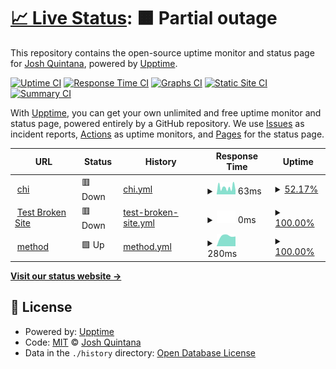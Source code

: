 # [📈 Live Status](https://joshq00.github.io/chi-uptime): <!--live status--> **🟧 Partial outage**

This repository contains the open-source uptime monitor and status page for [Josh Quintana](https://joshq00.github.io/chi-uptime), powered by [Upptime](https://github.com/upptime/upptime).

[![Uptime CI](https://github.com/joshq00/chi-uptime/workflows/Uptime%20CI/badge.svg)](https://github.com/joshq00/chi-uptime/actions?query=workflow%3A%22Uptime+CI%22)
[![Response Time CI](https://github.com/joshq00/chi-uptime/workflows/Response%20Time%20CI/badge.svg)](https://github.com/joshq00/chi-uptime/actions?query=workflow%3A%22Response+Time+CI%22)
[![Graphs CI](https://github.com/joshq00/chi-uptime/workflows/Graphs%20CI/badge.svg)](https://github.com/joshq00/chi-uptime/actions?query=workflow%3A%22Graphs+CI%22)
[![Static Site CI](https://github.com/joshq00/chi-uptime/workflows/Static%20Site%20CI/badge.svg)](https://github.com/joshq00/chi-uptime/actions?query=workflow%3A%22Static+Site+CI%22)
[![Summary CI](https://github.com/joshq00/chi-uptime/workflows/Summary%20CI/badge.svg)](https://github.com/joshq00/chi-uptime/actions?query=workflow%3A%22Summary+CI%22)

With [Upptime](https://upptime.js.org), you can get your own unlimited and free uptime monitor and status page, powered entirely by a GitHub repository. We use [Issues](https://github.com/joshq00/chi-uptime/issues) as incident reports, [Actions](https://github.com/joshq00/chi-uptime/actions) as uptime monitors, and [Pages](https://joshq00.github.io/chi-uptime) for the status page.

<!--start: status pages-->
<!-- This summary is generated by Upptime (https://github.com/upptime/upptime) -->
<!-- Do not edit this manually, your changes will be overwritten -->
<!-- prettier-ignore -->
| URL | Status | History | Response Time | Uptime |
| --- | ------ | ------- | ------------- | ------ |
| <img alt="" src="https://favicons.githubusercontent.com/198.12.106.211" height="13"> [chi](http://198.12.106.211:8000) | 🟥 Down | [chi.yml](https://github.com/joshq00/chi-uptime/commits/HEAD/history/chi.yml) | <details><summary><img alt="Response time graph" src="./graphs/chi/response-time-week.png" height="20"> 63ms</summary><br><a href="https://joshq00.github.io/chi-uptime/history/chi"><img alt="Response time 63" src="https://img.shields.io/endpoint?url=https%3A%2F%2Fraw.githubusercontent.com%2Fjoshq00%2Fchi-uptime%2FHEAD%2Fapi%2Fchi%2Fresponse-time.json"></a><br><a href="https://joshq00.github.io/chi-uptime/history/chi"><img alt="24-hour response time 0" src="https://img.shields.io/endpoint?url=https%3A%2F%2Fraw.githubusercontent.com%2Fjoshq00%2Fchi-uptime%2FHEAD%2Fapi%2Fchi%2Fresponse-time-day.json"></a><br><a href="https://joshq00.github.io/chi-uptime/history/chi"><img alt="7-day response time 63" src="https://img.shields.io/endpoint?url=https%3A%2F%2Fraw.githubusercontent.com%2Fjoshq00%2Fchi-uptime%2FHEAD%2Fapi%2Fchi%2Fresponse-time-week.json"></a><br><a href="https://joshq00.github.io/chi-uptime/history/chi"><img alt="30-day response time 63" src="https://img.shields.io/endpoint?url=https%3A%2F%2Fraw.githubusercontent.com%2Fjoshq00%2Fchi-uptime%2FHEAD%2Fapi%2Fchi%2Fresponse-time-month.json"></a><br><a href="https://joshq00.github.io/chi-uptime/history/chi"><img alt="1-year response time 63" src="https://img.shields.io/endpoint?url=https%3A%2F%2Fraw.githubusercontent.com%2Fjoshq00%2Fchi-uptime%2FHEAD%2Fapi%2Fchi%2Fresponse-time-year.json"></a></details> | <details><summary><a href="https://joshq00.github.io/chi-uptime/history/chi">52.17%</a></summary><a href="https://joshq00.github.io/chi-uptime/history/chi"><img alt="All-time uptime 52.17%" src="https://img.shields.io/endpoint?url=https%3A%2F%2Fraw.githubusercontent.com%2Fjoshq00%2Fchi-uptime%2FHEAD%2Fapi%2Fchi%2Fuptime.json"></a><br><a href="https://joshq00.github.io/chi-uptime/history/chi"><img alt="24-hour uptime 0.00%" src="https://img.shields.io/endpoint?url=https%3A%2F%2Fraw.githubusercontent.com%2Fjoshq00%2Fchi-uptime%2FHEAD%2Fapi%2Fchi%2Fuptime-day.json"></a><br><a href="https://joshq00.github.io/chi-uptime/history/chi"><img alt="7-day uptime 52.17%" src="https://img.shields.io/endpoint?url=https%3A%2F%2Fraw.githubusercontent.com%2Fjoshq00%2Fchi-uptime%2FHEAD%2Fapi%2Fchi%2Fuptime-week.json"></a><br><a href="https://joshq00.github.io/chi-uptime/history/chi"><img alt="30-day uptime 52.17%" src="https://img.shields.io/endpoint?url=https%3A%2F%2Fraw.githubusercontent.com%2Fjoshq00%2Fchi-uptime%2FHEAD%2Fapi%2Fchi%2Fuptime-month.json"></a><br><a href="https://joshq00.github.io/chi-uptime/history/chi"><img alt="1-year uptime 52.17%" src="https://img.shields.io/endpoint?url=https%3A%2F%2Fraw.githubusercontent.com%2Fjoshq00%2Fchi-uptime%2FHEAD%2Fapi%2Fchi%2Fuptime-year.json"></a></details>
| <img alt="" src="https://favicons.githubusercontent.com/thissitedoesnotexist.koj.co" height="13"> [Test Broken Site](https://thissitedoesnotexist.koj.co) | 🟥 Down | [test-broken-site.yml](https://github.com/joshq00/chi-uptime/commits/HEAD/history/test-broken-site.yml) | <details><summary><img alt="Response time graph" src="./graphs/test-broken-site/response-time-week.png" height="20"> 0ms</summary><br><a href="https://joshq00.github.io/chi-uptime/history/test-broken-site"><img alt="Response time 0" src="https://img.shields.io/endpoint?url=https%3A%2F%2Fraw.githubusercontent.com%2Fjoshq00%2Fchi-uptime%2FHEAD%2Fapi%2Ftest-broken-site%2Fresponse-time.json"></a><br><a href="https://joshq00.github.io/chi-uptime/history/test-broken-site"><img alt="24-hour response time 0" src="https://img.shields.io/endpoint?url=https%3A%2F%2Fraw.githubusercontent.com%2Fjoshq00%2Fchi-uptime%2FHEAD%2Fapi%2Ftest-broken-site%2Fresponse-time-day.json"></a><br><a href="https://joshq00.github.io/chi-uptime/history/test-broken-site"><img alt="7-day response time 0" src="https://img.shields.io/endpoint?url=https%3A%2F%2Fraw.githubusercontent.com%2Fjoshq00%2Fchi-uptime%2FHEAD%2Fapi%2Ftest-broken-site%2Fresponse-time-week.json"></a><br><a href="https://joshq00.github.io/chi-uptime/history/test-broken-site"><img alt="30-day response time 0" src="https://img.shields.io/endpoint?url=https%3A%2F%2Fraw.githubusercontent.com%2Fjoshq00%2Fchi-uptime%2FHEAD%2Fapi%2Ftest-broken-site%2Fresponse-time-month.json"></a><br><a href="https://joshq00.github.io/chi-uptime/history/test-broken-site"><img alt="1-year response time 0" src="https://img.shields.io/endpoint?url=https%3A%2F%2Fraw.githubusercontent.com%2Fjoshq00%2Fchi-uptime%2FHEAD%2Fapi%2Ftest-broken-site%2Fresponse-time-year.json"></a></details> | <details><summary><a href="https://joshq00.github.io/chi-uptime/history/test-broken-site">100.00%</a></summary><a href="https://joshq00.github.io/chi-uptime/history/test-broken-site"><img alt="All-time uptime 100.00%" src="https://img.shields.io/endpoint?url=https%3A%2F%2Fraw.githubusercontent.com%2Fjoshq00%2Fchi-uptime%2FHEAD%2Fapi%2Ftest-broken-site%2Fuptime.json"></a><br><a href="https://joshq00.github.io/chi-uptime/history/test-broken-site"><img alt="24-hour uptime 100.00%" src="https://img.shields.io/endpoint?url=https%3A%2F%2Fraw.githubusercontent.com%2Fjoshq00%2Fchi-uptime%2FHEAD%2Fapi%2Ftest-broken-site%2Fuptime-day.json"></a><br><a href="https://joshq00.github.io/chi-uptime/history/test-broken-site"><img alt="7-day uptime 100.00%" src="https://img.shields.io/endpoint?url=https%3A%2F%2Fraw.githubusercontent.com%2Fjoshq00%2Fchi-uptime%2FHEAD%2Fapi%2Ftest-broken-site%2Fuptime-week.json"></a><br><a href="https://joshq00.github.io/chi-uptime/history/test-broken-site"><img alt="30-day uptime 100.00%" src="https://img.shields.io/endpoint?url=https%3A%2F%2Fraw.githubusercontent.com%2Fjoshq00%2Fchi-uptime%2FHEAD%2Fapi%2Ftest-broken-site%2Fuptime-month.json"></a><br><a href="https://joshq00.github.io/chi-uptime/history/test-broken-site"><img alt="1-year uptime 100.00%" src="https://img.shields.io/endpoint?url=https%3A%2F%2Fraw.githubusercontent.com%2Fjoshq00%2Fchi-uptime%2FHEAD%2Fapi%2Ftest-broken-site%2Fuptime-year.json"></a></details>
| <img alt="" src="https://favicons.githubusercontent.com/production.methodfi.com" height="13"> [method](https://production.methodfi.com/ping) | 🟩 Up | [method.yml](https://github.com/joshq00/chi-uptime/commits/HEAD/history/method.yml) | <details><summary><img alt="Response time graph" src="./graphs/method/response-time-week.png" height="20"> 280ms</summary><br><a href="https://joshq00.github.io/chi-uptime/history/method"><img alt="Response time 280" src="https://img.shields.io/endpoint?url=https%3A%2F%2Fraw.githubusercontent.com%2Fjoshq00%2Fchi-uptime%2FHEAD%2Fapi%2Fmethod%2Fresponse-time.json"></a><br><a href="https://joshq00.github.io/chi-uptime/history/method"><img alt="24-hour response time 253" src="https://img.shields.io/endpoint?url=https%3A%2F%2Fraw.githubusercontent.com%2Fjoshq00%2Fchi-uptime%2FHEAD%2Fapi%2Fmethod%2Fresponse-time-day.json"></a><br><a href="https://joshq00.github.io/chi-uptime/history/method"><img alt="7-day response time 280" src="https://img.shields.io/endpoint?url=https%3A%2F%2Fraw.githubusercontent.com%2Fjoshq00%2Fchi-uptime%2FHEAD%2Fapi%2Fmethod%2Fresponse-time-week.json"></a><br><a href="https://joshq00.github.io/chi-uptime/history/method"><img alt="30-day response time 280" src="https://img.shields.io/endpoint?url=https%3A%2F%2Fraw.githubusercontent.com%2Fjoshq00%2Fchi-uptime%2FHEAD%2Fapi%2Fmethod%2Fresponse-time-month.json"></a><br><a href="https://joshq00.github.io/chi-uptime/history/method"><img alt="1-year response time 280" src="https://img.shields.io/endpoint?url=https%3A%2F%2Fraw.githubusercontent.com%2Fjoshq00%2Fchi-uptime%2FHEAD%2Fapi%2Fmethod%2Fresponse-time-year.json"></a></details> | <details><summary><a href="https://joshq00.github.io/chi-uptime/history/method">100.00%</a></summary><a href="https://joshq00.github.io/chi-uptime/history/method"><img alt="All-time uptime 100.00%" src="https://img.shields.io/endpoint?url=https%3A%2F%2Fraw.githubusercontent.com%2Fjoshq00%2Fchi-uptime%2FHEAD%2Fapi%2Fmethod%2Fuptime.json"></a><br><a href="https://joshq00.github.io/chi-uptime/history/method"><img alt="24-hour uptime 100.00%" src="https://img.shields.io/endpoint?url=https%3A%2F%2Fraw.githubusercontent.com%2Fjoshq00%2Fchi-uptime%2FHEAD%2Fapi%2Fmethod%2Fuptime-day.json"></a><br><a href="https://joshq00.github.io/chi-uptime/history/method"><img alt="7-day uptime 100.00%" src="https://img.shields.io/endpoint?url=https%3A%2F%2Fraw.githubusercontent.com%2Fjoshq00%2Fchi-uptime%2FHEAD%2Fapi%2Fmethod%2Fuptime-week.json"></a><br><a href="https://joshq00.github.io/chi-uptime/history/method"><img alt="30-day uptime 100.00%" src="https://img.shields.io/endpoint?url=https%3A%2F%2Fraw.githubusercontent.com%2Fjoshq00%2Fchi-uptime%2FHEAD%2Fapi%2Fmethod%2Fuptime-month.json"></a><br><a href="https://joshq00.github.io/chi-uptime/history/method"><img alt="1-year uptime 100.00%" src="https://img.shields.io/endpoint?url=https%3A%2F%2Fraw.githubusercontent.com%2Fjoshq00%2Fchi-uptime%2FHEAD%2Fapi%2Fmethod%2Fuptime-year.json"></a></details>

<!--end: status pages-->

[**Visit our status website →**](https://joshq00.github.io/chi-uptime)

## 📄 License

- Powered by: [Upptime](https://github.com/upptime/upptime)
- Code: [MIT](./LICENSE) © [Josh Quintana](https://joshq00.github.io/chi-uptime)
- Data in the `./history` directory: [Open Database License](https://opendatacommons.org/licenses/odbl/1-0/)
